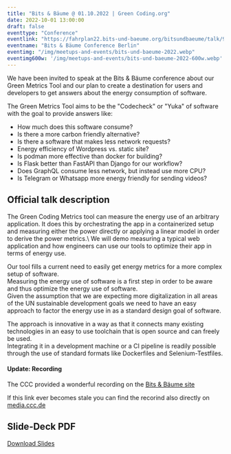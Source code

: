 ```yaml
---
title: "Bits & Bäume @ 01.10.2022 | Green Coding.org"
date: 2022-10-01 13:00:00
draft: false
eventtype: "Conference"
eventlink: "https://fahrplan22.bits-und-baeume.org/bitsundbaeume/talk/9TES88/"
eventname: "Bits & Bäume Conference Berlin"
eventimg: "/img/meetups-and-events/bits-und-baeume-2022.webp"
eventimg600w: '/img/meetups-and-events/bits-und-baeume-2022-600w.webp'
---
```


We have been invited to speak at the Bits & Bäume conference about our Green Metrics 
Tool and our plan to create a destination for users and developers to 
get answers about the energy consumption of software.

The Green Metrics Tool aims to be the "Codecheck" or "Yuka" of software
with the goal to provide answers like:

- How much does this software consume?
- Is there a more carbon friendly alternative?
- Is there a software that makes less network requests?
- Energy efficiency of Wordpress vs. static site? 
- Is podman more effective than docker for building?
- Is Flask better than FastAPI than Django for our workflow?
- Does GraphQL consume less network, but instead use more CPU?
- Is Telegram or Whatsapp more energy friendly for sending videos?

## Official talk description

The Green Coding Metrics tool can measure the energy use of an arbitrary application.
It does this by orchestrating the app in a containerized setup and measuring either the power directly or applying a linear model in order to derive the power metrics.\ 
We will demo measuring a typical web application and how engineers can use our tools to optimize their app in terms of energy use.

Our tool fills a current need to easily get energy metrics for a more complex setup of software.\
Measuring the energy use of software is a first step in order to be aware and thus optimize the energy use of software.\
Given the assumption that we are expecting more digitalization in all areas of the UN sustainable development goals we need to have an easy approach to factor the energy use in as a standard design goal of software.

The approach is innovative in a way as that it connects many existing technologies in an easy to use toolchain that is open source and can freely be used.\
Integrating it in a development machine or a CI pipeline is readily possible through the use of standard formats like Dockerfiles and Selenium-Testfiles.

#### Update: Recording

The CCC provided a wonderful recording on the  [Bits & Bäume site](https://fahrplan22.bits-und-baeume.org/bitsundbaeume/talk/9TES88/)

If this link ever becomes stale you can find the recorind also directly on [media.ccc.de](https://media.ccc.de/v/bitsundbaeume-19349-green-coding-measuring-energy-use-of-arbitrary-applications-and-software-stacks-en-#t=2886)

## Slide-Deck PDF

[Download Slides](/slides/bits-und-baeume.pdf)
